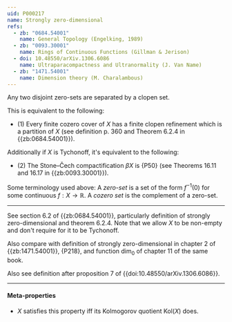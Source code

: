 ```yaml
---
uid: P000217
name: Strongly zero-dimensional
refs:
  - zb: "0684.54001"
    name: General Topology (Engelking, 1989)
  - zb: "0093.30001"
    name: Rings of Continuous Functions (Gillman & Jerison)
  - doi: 10.48550/arXiv.1306.6086
    name: Ultraparacompactness and Ultranormality (J. Van Name)
  - zb: "1471.54001"
    name: Dimension theory (M. Charalambous)
---
```


Any two disjoint zero-sets are separated by a clopen set.

This is equivalent to the following:

- (1) Every finite cozero cover of $X$ has a finite clopen refinement which is a partition of $X$
(see definition p. 360 and Theorem 6.2.4 in {{zb:0684.54001}}).

Additionally if $X$ is Tychonoff, it's equivalent to the following:

- (2) The Stone–Čech compactification $\beta X$ is {P50}
(see Theorems 16.11 and 16.17 in {{zb:0093.30001}}).

Some terminology used above:
A *zero-set* is a set of the form $f^{-1}(0)$ for some continuous $f:X\to\mathbb{R}$.
A *cozero set* is the complement of a zero-set.

----

See section 6.2 of {{zb:0684.54001}}, particularly definition of strongly zero-dimensional and theorem 6.2.4. Note that we allow $X$ to be non-empty and don't require for it to be Tychonoff.

Also compare with definition of strongly zero-dimensional in chapter 2 of {{zb:1471.54001}}, {P218}, and function $\dim_0$ of chapter 11 of the same book.

Also see definition after proposition 7 of {{doi:10.48550/arXiv.1306.6086}}.

----
#### Meta-properties

- $X$ satisfies this property iff its Kolmogorov quotient $\text{Kol}(X)$ does.
